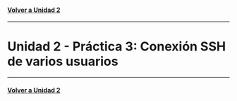 #### [Volver a Unidad 2](../index.md)

------------

# Unidad 2 - Práctica 3: Conexión SSH de varios usuarios




------------

#### [Volver a Unidad 2](../index.md)